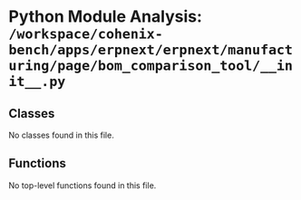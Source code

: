# Python Module Analysis: `/workspace/cohenix-bench/apps/erpnext/erpnext/manufacturing/page/bom_comparison_tool/__init__.py`

## Classes

No classes found in this file.


## Functions

No top-level functions found in this file.

